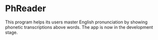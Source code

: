 # PhReader

This program helps its users master English pronunciation by showing phonetic transcriptions above words. The app is now in the development stage.
